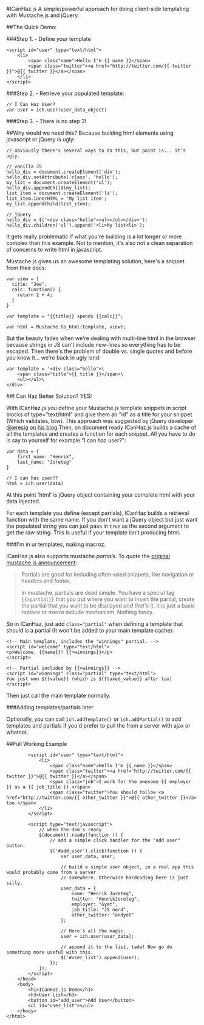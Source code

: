 #ICanHaz.js
A simple/powerful approach for doing client-side templating with Mustache.js and jQuery.

##The Quick Demo:

###Step 1. - Define your template

    <script id="user" type="text/html">
        <li>
            <span class"name">Hello I'm {{ name }}</span>
            <span class="twitter"><a href="http://twitter.com/{{ twitter }}">@{{ twitter }}</a></span>
        </li>
    </script>

###Step 2. - Retrieve your populated template:
    
    // I Can Haz User?
    var user = ich.user(user_data_object)

###Step 3. - There is no step 3!

##Why would we need this?
Because building html elements using javascript or jQuery is ugly:
    
    // obviously there's several ways to do this, but point is... it's ugly.
    
    // vanilla JS
    hello_div = document.createElement('div');
    hello_div.setAttribute('class', 'hello');
    my_list = document.createElement('ul');
    hello_div.appendChild(my_list);
    list_item = document.createElement('li');
    list_item.innerHTML = 'My list item';
    my_list.appendChild(list_item);
    
    // jQuery
    hello_div = $('<div class="hello"><ul></ul></div>');
    hello_div.children('ul').append('<li>My list<li>');
    

It gets really problematic if what you're building is a lot longer or more complex than this example. Not to mention, it's also not a clean separation of concerns to write html in javascript.

Mustache.js gives us an awesome templating solution, here's a snippet from their docs:
    
    var view = {
      title: "Joe",
      calc: function() {
        return 2 + 4;
      }
    }
    
    var template = "{{title}} spends {{calc}}";
    
    var html = Mustache.to_html(template, view);

But the beauty fades when we're dealing with multi-line html in the browser because strings in JS can't include new-lines so everything has to be escaped. Then there's the problem of double vs. single quotes and before you know it... we're back in ugly land:
    
    var template = '<div class="hello">\
        <span class="title">{{ title }}</span>\
        <ul></ul>\
    </div>'

##I Can Haz Better Solution?
YES!

With ICanHaz.js you define your Mustache.js template snippets in script blocks of type="text/html" and give them an "id" as a title for your snippet (Which validates, btw). This approach was suggested by jQuery developer [@jeresig](http://twitter.com/jeresig) [on his blog](http://ejohn.org/blog/javascript-micro-templating/).Then, on document ready ICanHaz.js builds a cache of all the templates and creates a function for each snippet. All you have to do is say to yourself for example "I can haz user?":

    var data = {
        first_name: "Henrik",
        last_name: "Joreteg"
    }
    
    // I can has user??
    html = ich.user(data)

At this point 'html' is jQuery object containing your complete html with your data injected. 

For each template you define (except partials), ICanHaz builds a retrieval function with the same name. 
If you don't want a jQuery object but just want the populated string you can just pass in `true` as the second argument to get the raw string. This is useful if your template isn't producing html.

###I'm in ur templates, making macroz.

ICanHaz.js also supports mustache *partials*. To quote the [original mustache.js announcement](http://blog.couchone.com/post/622014913/mustache-js):
> Partials are good for including often-used snippets, like navigation or headers and footer.
> 
> In mustache, partials are dead simple. You have a special tag `{{>partial}}` that you put where you want to insert the partial, create the partial that you want to be displayed *and that's it*. It is just a basic replace or macro include mechanism. Nothing fancy.

So in ICanHaz, just add `class="partial"` when defining a template that should is a partial (It won't be added to your main template cache):

	<!-- Main template, includes the "winnings" partial. -->
	<script id="welcome" type="text/html">
	<p>Welcome, {{name}}! {{>winnings}}</p>
	</script>
	
	<!-- Partial included by {{>winnings}} -->
	<script id="winnings" class="partial" type="text/html">
	You just won ${{value}} (which is ${{taxed_value}} after tax)
	</script>

Then just call the main template normally.

###Adding templates/partials later

Optionally, you can call `ich.addTemplate()` or `ich.addPartial()` to add templates and partials if you'd prefer to pull the from a server with ajax or whatnot.

##Full Working Example
    <!DOCTYPE html>
    <html>
        <head>
            <title>ICanHaz.js Demo</title>
            <script src="jquery-1.4.2.min.js" type="text/javascript"></script>
            <script src="mustache.js" type="text/javascript"></script>
            <script src="ICanHaz.js" type="text/javascript"></script>
            
            <script id="user" type="text/html">
                <li>
                    <span class"name">Hello I'm {{ name }}</span>
                    <span class="twitter"><a href="http://twitter.com/{{ twitter }}">@{{ twitter }}</a></span>
                    <span class="job">I work for the awesome {{ employer }} as a {{ job_title }}.</span>
                    <span class="twitter">You should follow <a href="http://twitter.com/{{ other_twitter }}">@{{ other_twitter }}</a> too.</span>
                </li>
            </script>
            
            <script type="text/javascript">
                // when the dom's ready
                $(document).ready(function () {
                    // add a simple click handler for the "add user" button.
                    $('#add_user').click(function () {
                        var user_data, user;
                        
                        // build a simple user object, in a real app this would probably come from a server
                        // somewhere. Otherwise hardcoding here is just silly.
                        user_data = {
                            name: "Henrik Joreteg",
                            twitter: "HenrikJoreteg",
                            employer: "&yet",
                            job_title: "JS nerd",
                            other_twitter: "andyet"
                        };
                        
                        // Here's all the magic.
                        user = ich.user(user_data);
                        
                        // append it to the list, tada! Now go do something more useful with this.
                        $('#user_list').append(user);
                    });
                });
            </script>
        </head>
        <body>
            <h1>ICanHaz.js Demo</h1>
            <h3>User List</h3>
            <button id="add_user">Add User</button>
            <ul id="user_list"></ul>
        </body>
    </html>
